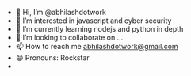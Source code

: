 - 👋 Hi, I’m @abhilashdotwork
- 👀 I’m interested in javascript and cyber security 
- 🌱 I’m currently learning nodejs and python in depth 
- 💞️ I’m looking to collaborate on ...
- 📫 How to reach me abhilashdotwork@gmail.com
- 😄 Pronouns: Rockstar
- 

<!---
abhilashdotwork/abhilashdotwork is a ✨ special ✨ repository because its `README.md` (this file) appears on your GitHub profile.
You can click the Preview link to take a look at your changes.
--->
